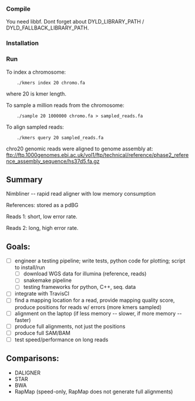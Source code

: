 ### Compile

You need libbf. Dont forget about DYLD_LIBRARY_PATH / DYLD_FALLBACK_LIBRARY_PATH.

### Installation ###

### Run

To index a chromosome:

```
	./kmers index 20 chromo.fa
```

where 20 is kmer length.

To sample a million reads from the chromosome:

```
	./sample 20 1000000 chromo.fa > sampled_reads.fa
```

To align sampled reads:

```
	./kmers query 20 sampled_reads.fa
```

chro20 genomic reads were aligned to genome assembly at:
ftp://ftp.1000genomes.ebi.ac.uk/vol1/ftp/technical/reference/phase2_reference_assembly_sequence/hs37d5.fa.gz

## Summary 

Nimbliner -- rapid read aligner with low memory consumption

References: stored as a pdBG

Reads 1: short, low error rate.

Reads 2: long, high error rate.

## Goals: 
 
- [ ] engineer a testing pipeline; write tests, python code for plotting; script to install/run
  -  [ ] download WGS data for illumina (reference, reads)
  -  [ ] snakemake pipeline
  -  [ ] testing frameworks for python, C++, seq. data
- [ ] integrate with TravisCI
- [ ] find a mapping location for a read, provide mapping quality score, produce positions for reads w/ errors (more kmers sampled)
- [ ] alignment on the laptop (if less memory -- slower, if more memory -- faster)
- [ ] produce full alignments, not just the positions
- [ ] produce full SAM/BAM
- [ ] test speed/performance on long reads

## Comparisons:
 - DALIGNER
 - STAR
 - BWA
 - RapMap (speed-only, RapMap does not generate full alignments)
